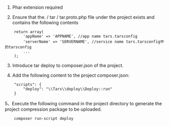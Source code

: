 1. Phar extension required

2. Ensure that the. / tar / tar.proto.php file under the project exists and contains the following contents
```
    return array(
        'appName' => 'APPNAME', //app name tars.tarsconfig
        'serverName' => 'SERVERNAME', //service name tars.tarsconfig中的tarsconfig
        ...
    );
```
3. Introduce tar deploy to composer.json of the project.

4. Add the following content to the project composer.json:
```
    "scripts": {
        "deploy": "\\Tars\\deploy\\Deploy::run"
    }
```
5、Execute the following command in the project directory to generate the project compression package to be uploaded.
```
    composer run-script deploy
```

